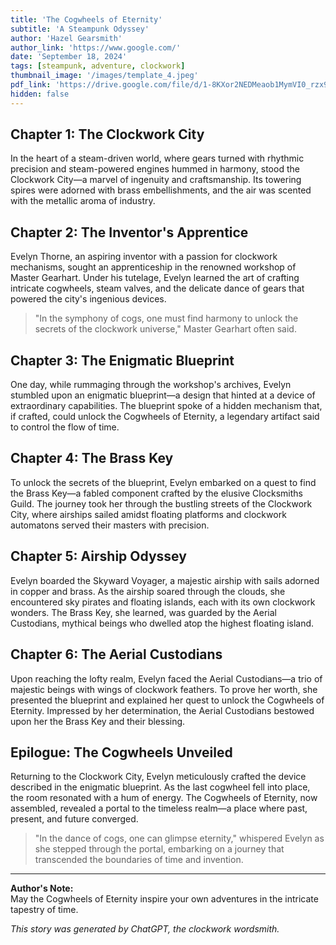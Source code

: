 ```yaml
---
title: 'The Cogwheels of Eternity'
subtitle: 'A Steampunk Odyssey'
author: 'Hazel Gearsmith'
author_link: 'https://www.google.com/'
date: 'September 18, 2024'
tags: [steampunk, adventure, clockwork]
thumbnail_image: '/images/template_4.jpeg'
pdf_link: 'https://drive.google.com/file/d/1-8KXor2NEDMeaob1MymVI0_rzx91Kn_m/view'
hidden: false
---
```


## Chapter 1: The Clockwork City

In the heart of a steam-driven world, where gears turned with rhythmic precision and steam-powered engines hummed in harmony, stood the Clockwork City—a marvel of ingenuity and craftsmanship. Its towering spires were adorned with brass embellishments, and the air was scented with the metallic aroma of industry.

## Chapter 2: The Inventor's Apprentice

Evelyn Thorne, an aspiring inventor with a passion for clockwork mechanisms, sought an apprenticeship in the renowned workshop of Master Gearhart. Under his tutelage, Evelyn learned the art of crafting intricate cogwheels, steam valves, and the delicate dance of gears that powered the city's ingenious devices.

> "In the symphony of cogs, one must find harmony to unlock the secrets of the clockwork universe," Master Gearhart often said.

## Chapter 3: The Enigmatic Blueprint

One day, while rummaging through the workshop's archives, Evelyn stumbled upon an enigmatic blueprint—a design that hinted at a device of extraordinary capabilities. The blueprint spoke of a hidden mechanism that, if crafted, could unlock the Cogwheels of Eternity, a legendary artifact said to control the flow of time.

## Chapter 4: The Brass Key

To unlock the secrets of the blueprint, Evelyn embarked on a quest to find the Brass Key—a fabled component crafted by the elusive Clocksmiths Guild. The journey took her through the bustling streets of the Clockwork City, where airships sailed amidst floating platforms and clockwork automatons served their masters with precision.

## Chapter 5: Airship Odyssey

Evelyn boarded the Skyward Voyager, a majestic airship with sails adorned in copper and brass. As the airship soared through the clouds, she encountered sky pirates and floating islands, each with its own clockwork wonders. The Brass Key, she learned, was guarded by the Aerial Custodians, mythical beings who dwelled atop the highest floating island.

## Chapter 6: The Aerial Custodians

Upon reaching the lofty realm, Evelyn faced the Aerial Custodians—a trio of majestic beings with wings of clockwork feathers. To prove her worth, she presented the blueprint and explained her quest to unlock the Cogwheels of Eternity. Impressed by her determination, the Aerial Custodians bestowed upon her the Brass Key and their blessing.

## Epilogue: The Cogwheels Unveiled

Returning to the Clockwork City, Evelyn meticulously crafted the device described in the enigmatic blueprint. As the last cogwheel fell into place, the room resonated with a hum of energy. The Cogwheels of Eternity, now assembled, revealed a portal to the timeless realm—a place where past, present, and future converged.

> "In the dance of cogs, one can glimpse eternity," whispered Evelyn as she stepped through the portal, embarking on a journey that transcended the boundaries of time and invention.

---

**Author's Note:**  
May the Cogwheels of Eternity inspire your own adventures in the intricate tapestry of time.

_This story was generated by ChatGPT, the clockwork wordsmith._

